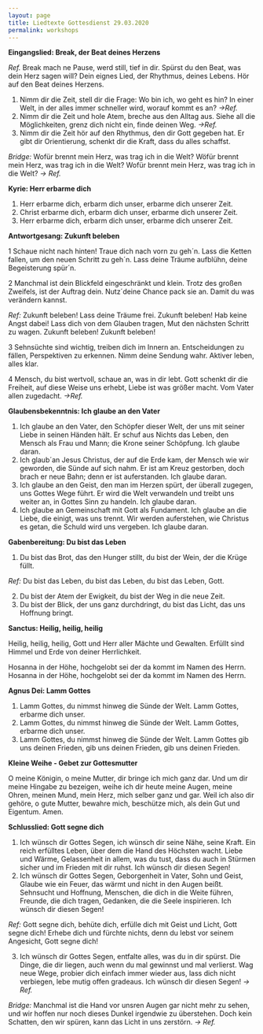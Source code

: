 ```yaml
---
layout: page
title: Liedtexte Gottesdienst 29.03.2020
permalink: workshops
---
```

**Eingangslied: Break, der Beat deines Herzens**

_Ref._ Break mach ne Pause, werd still, tief in dir. Spürst du den Beat, was dein Herz sagen will? Dein eignes Lied, der Rhythmus, deines Lebens. Hör auf den Beat deines Herzens.

1. Nimm dir die Zeit, stell dir die Frage: Wo bin ich, wo geht es hin? In einer Welt, in der alles immer schneller wird, worauf kommt es an? _\->Ref._
2. Nimm dir die Zeit und hole Atem, breche aus den Alltag aus. Siehe all die Möglichkeiten, grenz dich nicht ein, finde deinen Weg. _\->Ref._
3. Nimm dir die Zeit hör auf den Rhythmus, den dir Gott gegeben hat. Er gibt dir Orientierung, schenkt dir die Kraft, dass du alles schaffst.

_Bridge:_ Wofür brennt mein Herz, was trag ich in die Welt? Wöfür brennt mein Herz, was trag ich in die Welt? Wofür brennt mein Herz, was trag ich in die Welt? _\-> Ref._

**Kyrie: Herr erbarme dich**

1. Herr erbarme dich, erbarm dich unser, erbarme dich unserer Zeit.
2. Christ erbarme dich, erbarm dich unser, erbarme dich unserer Zeit.
3. Herr erbarme dich, erbarm dich unser, erbarme dich unserer Zeit.

**Antwortgesang: Zukunft beleben**

1 Schaue nicht nach hinten! Traue dich nach vorn zu geh´n. Lass die Ketten fallen, um den neuen Schritt zu geh´n. Lass deine Träume aufblühn, deine Begeisterung spür´n.

2 Manchmal ist dein Blickfeld eingeschränkt und klein. Trotz des großen Zweifels, ist der Auftrag dein. Nutz´deine Chance pack sie an. Damit du was verändern kannst.

_Ref:_ Zukunft beleben! Lass deine Träume frei. Zukunft beleben! Hab keine Angst dabei! Lass dich von dem Glauben tragen, Mut den nächsten Schritt zu wagen. Zukunft beleben! Zukunft beleben!

3 Sehnsüchte sind wichtig, treiben dich im Innern an. Entscheidungen zu fällen, Perspektiven zu erkennen. Nimm deine Sendung wahr. Aktiver leben, alles klar.

4 Mensch, du bist wertvoll, schaue an, was in dir lebt. Gott schenkt dir die Freiheit, auf diese Weise uns erhebt, Liebe ist was größer macht. Vom Vater allen zugedacht. _\->Ref._

**Glaubensbekenntnis: Ich glaube an den Vater**

1. Ich glaube an den Vater, den Schöpfer dieser Welt, der uns mit seiner Liebe in seinen Händen hält. Er schuf aus Nichts das Leben, den Mensch als Frau und Mann; die Krone seiner Schöpfung. Ich glaube daran.
2. Ich glaub´an Jesus Christus, der auf die Erde kam, der Mensch wie wir geworden, die Sünde auf sich nahm. Er ist am Kreuz gestorben, doch brach er neue Bahn; denn er ist auferstanden. Ich glaube daran.
3. Ich glaube an den Geist, den man im Herzen spürt, der überall zugegen, uns Gottes Wege führt. Er wird die Welt verwandeln und treibt uns weiter an, in Gottes Sinn zu handeln. Ich glaube daran.
4. Ich glaube an Gemeinschaft mit Gott als Fundament. Ich glaube an die Liebe, die einigt, was uns trennt. Wir werden auferstehen, wie Christus es getan, die Schuld wird uns vergeben. Ich glaube daran.

**Gabenbereitung: Du bist das Leben**

1. Du bist das Brot, das den Hunger stillt, du bist der Wein, der die Krüge füllt.

_Ref:_ Du bist das Leben, du bist das Leben, du bist das Leben, Gott.

2. Du bist der Atem der Ewigkeit, du bist der Weg in die neue Zeit.
3. Du bist der Blick, der uns ganz durchdringt, du bist das Licht, das uns Hoffnung bringt.

**Sanctus: Heilig, heilig, heilig**

Heilig, heilig, heilig, Gott und Herr aller Mächte und Gewalten. Erfüllt sind Himmel und Erde von deiner Herrlichkeit.

Hosanna in der Höhe, hochgelobt sei der da kommt im Namen des Herrn. Hosanna in der Höhe, hochgelobt sei der da kommt im Namen des Herrn.

**Agnus Dei: Lamm Gottes**

1. Lamm Gottes, du nimmst hinweg die Sünde der Welt. Lamm Gottes, erbarme dich unser.
2. Lamm Gottes, du nimmst hinweg die Sünde der Welt. Lamm Gottes, erbarme dich unser.
3. Lamm Gottes, du nimmst hinweg die Sünde der Welt. Lamm Gottes gib uns deinen Frieden, gib uns deinen Frieden, gib uns deinen Frieden.

**Kleine Weihe - Gebet zur Gottesmutter**

O meine Königin, o meine Mutter, dir bringe ich mich ganz dar. Und um dir meine Hingabe zu bezeigen, weihe ich dir heute meine Augen, meine Ohren, meinen Mund, mein Herz, mich selber ganz und gar. Weil ich also dir gehöre, o gute Mutter, bewahre mich, beschütze mich, als dein Gut und Eigentum. Amen.

**Schlusslied: Gott segne dich**

1. Ich wünsch dir Gottes Segen, ich wünsch dir seine Nähe, seine Kraft. Ein reich erfülltes Leben, über dem die Hand des Höchsten wacht. Liebe und Wärme, Gelassenheit in allem, was du tust, dass du auch in Stürmen sicher und im Frieden mit dir ruhst. Ich wünsch dir diesen Segen!
2. Ich wünsch dir Gottes Segen, Geborgenheit in Vater, Sohn und Geist, Glaube wie ein Feuer, das wärmt und nicht in den Augen beißt. Sehnsucht und Hoffnung, Menschen, die dich in die Weite führen, Freunde, die dich tragen, Gedanken, die die Seele inspirieren. Ich wünsch dir diesen Segen!

_Ref:_ Gott segne dich, behüte dich, erfülle dich mit Geist und Licht, Gott segne dich! Erhebe dich und fürchte nichts, denn du lebst vor seinem Angesicht, Gott segne dich!

3. Ich wünsch dir Gottes Segen, entfalte alles, was du in dir spürst. Die Dinge, die dir liegen, auch wenn du mal gewinnst und mal verlierst. Wag neue Wege, probier dich einfach immer wieder aus, lass dich nicht verbiegen, lebe mutig offen gradeaus. Ich wünsch dir diesen Segen! _\-> Ref._

_Bridge:_ Manchmal ist die Hand vor unsren Augen gar nicht mehr zu sehen, und wir hoffen nur noch dieses Dunkel irgendwie zu überstehen. Doch kein Schatten, den wir spüren, kann das Licht in uns zerstörn. _\-> Ref._
